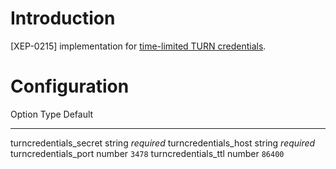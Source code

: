 # Introduction

[XEP-0215] implementation for [time-limited TURN
credentials](https://tools.ietf.org/html/draft-uberti-behave-turn-rest-00).

# Configuration

  Option                    Type     Default
  ------------------------- -------- ------------
  turncredentials\_secret   string   *required*
  turncredentials\_host     string   *required*
  turncredentials\_port     number   `3478`
  turncredentials\_ttl      number   `86400`


